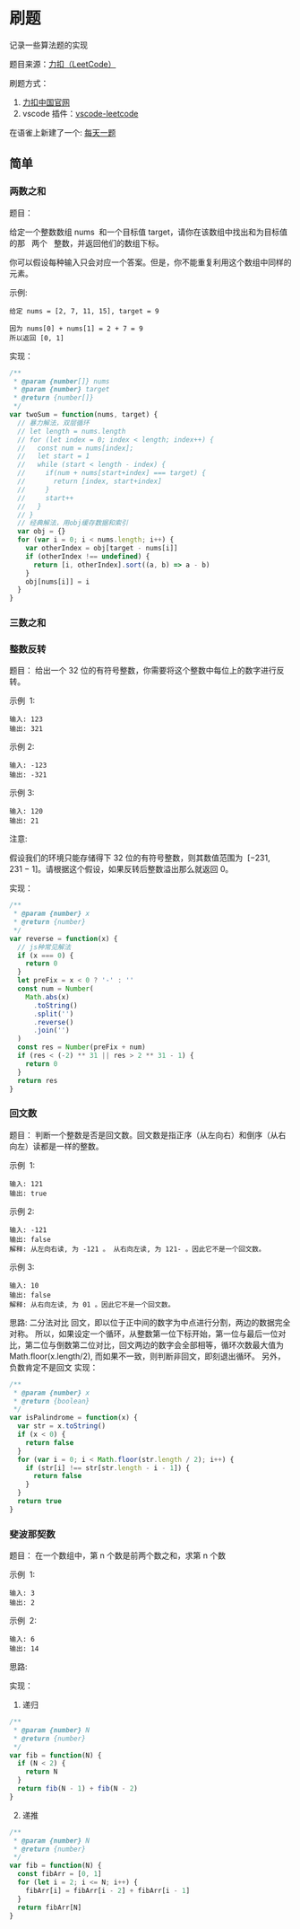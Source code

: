 # 刷题

记录一些算法题的实现

题目来源：[力扣（LeetCode）](https://leetcode-cn.com/)

刷题方式：

1. [力扣中国官网](https://leetcode-cn.com/problemset/all/)
2. vscode 插件：[vscode-leetcode](https://github.com/jdneo/vscode-leetcode)

在语雀上新建了一个: [每天一题](https://www.yuque.com/mtkdpf/daily)

## 简单

### 两数之和

题目：

给定一个整数数组 nums  和一个目标值 target，请你在该数组中找出和为目标值的那   两个   整数，并返回他们的数组下标。

你可以假设每种输入只会对应一个答案。但是，你不能重复利用这个数组中同样的元素。

示例:

```
给定 nums = [2, 7, 11, 15], target = 9

因为 nums[0] + nums[1] = 2 + 7 = 9
所以返回 [0, 1]
```

实现：

```js
/**
 * @param {number[]} nums
 * @param {number} target
 * @return {number[]}
 */
var twoSum = function(nums, target) {
  // 暴力解法，双层循环
  // let length = nums.length
  // for (let index = 0; index < length; index++) {
  //   const num = nums[index];
  //   let start = 1
  //   while (start < length - index) {
  //     if(num + nums[start+index] === target) {
  //       return [index, start+index]
  //     }
  //     start++
  //   }
  // }
  // 经典解法，用obj缓存数据和索引
  var obj = {}
  for (var i = 0; i < nums.length; i++) {
    var otherIndex = obj[target - nums[i]]
    if (otherIndex !== undefined) {
      return [i, otherIndex].sort((a, b) => a - b)
    }
    obj[nums[i]] = i
  }
}
```

### 三数之和

### 整数反转

题目：
给出一个 32 位的有符号整数，你需要将这个整数中每位上的数字进行反转。

示例  1:

```
输入: 123
输出: 321
```

示例 2:

```
输入: -123
输出: -321
```

示例 3:

```
输入: 120
输出: 21
```

注意:

假设我们的环境只能存储得下 32 位的有符号整数，则其数值范围为  [−231,  231 − 1]。请根据这个假设，如果反转后整数溢出那么就返回 0。

实现：

```js
/**
 * @param {number} x
 * @return {number}
 */
var reverse = function(x) {
  // js种常见解法
  if (x === 0) {
    return 0
  }
  let preFix = x < 0 ? '-' : ''
  const num = Number(
    Math.abs(x)
      .toString()
      .split('')
      .reverse()
      .join('')
  )
  const res = Number(preFix + num)
  if (res < (-2) ** 31 || res > 2 ** 31 - 1) {
    return 0
  }
  return res
}
```

### 回文数

题目：
判断一个整数是否是回文数。回文数是指正序（从左向右）和倒序（从右向左）读都是一样的整数。

示例  1:

```
输入: 121
输出: true
```

示例 2:

```
输入: -121
输出: false
解释: 从左向右读, 为 -121 。 从右向左读, 为 121- 。因此它不是一个回文数。
```

示例 3:

```
输入: 10
输出: false
解释: 从右向左读, 为 01 。因此它不是一个回文数。
```

思路: 二分法对比
回文，即以位于正中间的数字为中点进行分割，两边的数据完全对称。 所以，如果设定一个循环，从整数第一位下标开始，第一位与最后一位对比，第二位与倒数第二位对比，回文两边的数字会全部相等，循环次数最大值为 Math.floor(x.length/2), 而如果不一致，则判断非回文，即刻退出循环。 另外，负数肯定不是回文
实现：

```js
/**
 * @param {number} x
 * @return {boolean}
 */
var isPalindrome = function(x) {
  var str = x.toString()
  if (x < 0) {
    return false
  }
  for (var i = 0; i < Math.floor(str.length / 2); i++) {
    if (str[i] !== str[str.length - i - 1]) {
      return false
    }
  }
  return true
}
```

### 斐波那契数

题目：
在一个数组中，第 n 个数是前两个数之和，求第 n 个数

示例  1:

```
输入: 3
输出: 2
```

示例  2:

```
输入: 6
输出: 14
```

思路:

实现：

1. 递归

```js
/**
 * @param {number} N
 * @return {number}
 */
var fib = function(N) {
  if (N < 2) {
    return N
  }
  return fib(N - 1) + fib(N - 2)
}
```

2. 递推

```js
/**
 * @param {number} N
 * @return {number}
 */
var fib = function(N) {
  const fibArr = [0, 1]
  for (let i = 2; i <= N; i++) {
    fibArr[i] = fibArr[i - 2] + fibArr[i - 1]
  }
  return fibArr[N]
}
```
